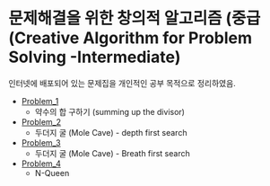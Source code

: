 문제해결을 위한 창의적 알고리즘 (중급 (Creative Algorithm for Problem Solving -Intermediate)
==========================================================================================

인터넷에 배포되어 있는 문제집을 개인적인 공부 목적으로 정리하였음.

* [Problem_1](https://github.com/heesoon/algorithm/tree/develop/Creative_algorithms_for_problem_solving_(intermediate)/Problem_1)
  * 약수의 합 구하기 (summing up the divisor)
* [Problem_2](https://github.com/heesoon/algorithm/tree/develop/Creative_algorithms_for_problem_solving_(intermediate)/Problem_2)
  * 두더지 굴 (Mole Cave) - depth first search
* [Problem_3](https://github.com/heesoon/algorithm/tree/develop/Creative_algorithms_for_problem_solving_(intermediate)/Problem_3)
  * 두더지 굴 (Mole Cave) - Breath first search
* [Problem_4](https://github.com/heesoon/algorithm/tree/develop/Creative_algorithms_for_problem_solving_(intermediate)/Problem_4)
  * N-Queen

